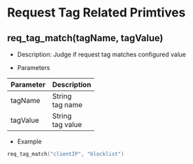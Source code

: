 # Request Tag Related Primtives

## req_tag_match(tagName, tagValue)

* Description: Judge if request tag matches configured value

* Parameters

| Parameter | Description |
| --------- | ----------- |
| tagName | String<br>tag name |
| tagValue | String<br>tag value |

* Example

```go
req_tag_match("clientIP", "blocklist")
```

